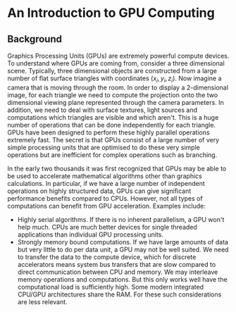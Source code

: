 # An Introduction to GPU Computing

## Background

Graphics Processing Units (GPUs) are extremely powerful compute
devices. To understand where GPUs are coming from, consider a three
dimensional scene. Typically, three dimensional objects are
constructed from a large number of flat surface triangles with
coordinates $(x_i, y_i, z_i)$. Now imagine a camera that is moving
through the room. In order to display a 2-dimensional image, for each
triangle we need to compute the projection onto the two dimensional
viewing plane represented through the camera parameters. In addition,
we need to deal with surface textures, light sources and computations
which triangles are visible and which aren't. This is a huge number of
operations that can be done independently for each triangle. GPUs have
been designed to perform these highly parallel operations extremely
fast. The secret is that GPUs consist of a large number of very simple
processing units that are optimised to do these very simple operations
but are inefficient for complex operations such as branching.

In the early two thousands it was first recognized that GPUs may be able to be used to accelerate mathematical algorithms other than graphics calculations. In particular, if we have a large number of independent operations on highly structured data, GPUs can give significant performance benefits compared to CPUs. However, not all types of computations can benefit from GPU acceleration. Examples include:

* Highly serial algorithms. If there is no inherent parallelism, a GPU won't help much. CPUs are much better devices for single threaded applications than individual GPU processing units.
* Strongly memory bound computations. If we have large amounts of data but very little to do per data unit, a GPU may not be well suited. We need to transfer the data to the compute device, which for discrete accelerators means system bus transfers that are slow compared to direct communication between CPU and memory. We may interleave memory operations and computations. But this only works well have the computational load is sufficiently high. Some modern integrated CPU/GPU architectures share the RAM. For these such considerations are less relevant.


